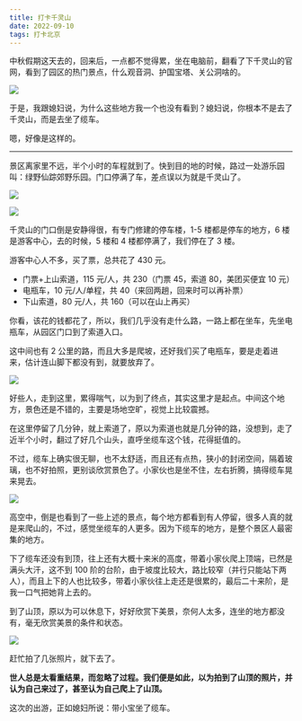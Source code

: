 ```yaml
---
title: 打卡千灵山
date: 2022-09-10
tags: 打卡北京
---
```


中秋假期这天去的，回来后，一点都不觉得累，坐在电脑前，翻看了下千灵山的官网，看到了园区的热门景点，什么观音洞、护国宝塔、关公洞啥的。

<!-- more -->

![](/image/2022-09-10-qianlingshan/780e6ac0-ed95-4075-bba2-c4c45bc2eba0.jpg)

于是，我跟媳妇说，为什么这些地方我一个也没有看到？媳妇说，你根本不是去了千灵山，而是去坐了缆车。

嗯，好像是这样的。

------

景区离家里不远，半个小时的车程就到了。快到目的地的时候，路过一处游乐园叫：绿野仙踪郊野乐园。门口停满了车，差点误以为就是千灵山了。

![](/image/2022-09-10-qianlingshan/Screenshot_2022-09-13-13-41-52-60_ca6ee20236ea15ad01663c6ea4ca0bdb.jpg)

![](/image/2022-09-10-qianlingshan/IMG_20220913_161855.jpg)

千灵山的门口倒是安静得很，有专门修建的停车楼，1-5 楼都是停车的地方，6 楼是游客中心，去的时候，5 楼和 4 楼都停满了，我们停在了 3 楼。

游客中心人不多，买了票，总共花了 430 元。

-  门票+上山索道，115 元/人，共 230（门票 45，索道 80，美团买便宜 10 元）
-  电瓶车，10 元/人/单程，共 40（来回两趟，回来时可以再补票）
-  下山索道，80 元/人，共 160（可以在山上再买）

你看，该花的钱都花了，所以，我们几乎没有走什么路，一路上都在坐车，先坐电瓶车，从园区门口到了索道入口。

这中间也有 2 公里的路，而且大多是爬坡，还好我们买了电瓶车，要是走着进来，估计连山脚下都没有到，就要放弃了。

![](/image/2022-09-10-qianlingshan/Screenshot_20220913_162410.jpg)

好些人，走到这里，累得喘气，以为到了终点，其实这里才是起点。中间这个地方，景色还是不错的，主要是场地空旷，视觉上比较震撼。

在这里停留了几分钟，就上索道了，原以为索道也就是几分钟的路，没想到，走了近半个小时，翻过了好几个山头，直呼坐缆车这个钱，花得挺值的。

不过，缆车上确实很无聊，也不太舒适，而且还有点热，狭小的封闭空间，隔着玻璃，也不好拍照，更别谈欣赏景色了。小家伙也是坐不住，左右折腾，搞得缆车晃来晃去。

![](/image/2022-09-10-qianlingshan/IMG_20220913_160849.jpg)

高空中，倒是也看到了一些上述的景点，每个地方都看到有人停留，很多人真的就是来爬山的，不过，感觉坐缆车的人更多。因为下缆车的地方，是整个景区人最密集的地方。

下了缆车还没有到顶，往上还有大概十来米的高度，带着小家伙爬上顶端，已然是满头大汗，这不到 100 阶的台阶，由于坡度比较大，路比较窄（并行只能站下两人），而且上下的人也比较多，带着小家伙往上走还是很累的，最后二十来阶，是我一口气把她背上去的。

到了山顶，原以为可以休息下，好好欣赏下美景，奈何人太多，连坐的地方都没有，毫无欣赏美景的条件和状态。

![](/image/2022-09-10-qianlingshan/Snipaste_2022-09-13_16-57-33.png)

赶忙拍了几张照片，就下去了。

**世人总是太看重结果，而忽略了过程。我们便是如此，以为拍到了山顶的照片，并认为自己来过了，甚至认为自己爬上了山顶。**

这次的出游，正如媳妇所说：带小宝坐了缆车。

